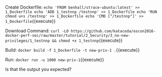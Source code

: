 Create Dockerfile:
`
echo 'FROM benhall/strace-ubuntu:latest' >> 1_Dockerfile
echo 'ADD 1_testnnp /testnnp' >> 1_Dockerfile
echo 'RUN chmod u+s /testnnp' >> 1_Dockerfile
echo 'CMD ["/testnnp"]' >> 1_Dockerfile
`{{execute}}

Download Command:
`curl -LO https://github.com/katacoda/oscon2016-docker-perf-sec/raw/master/tutorial/2_Security/3_no-new-privileges/1_testnnp && chmod +x 1_testnnp`{{execute}}

Build:
`docker build -f 1_Dockerfile -t new-priv-1 .`{{execute}}

Run:
`docker run -u 1000 new-priv-1`{{execute}}

Is that the output you expected?
